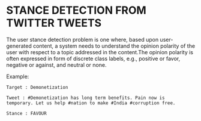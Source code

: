 # STANCE DETECTION FROM TWITTER TWEETS

The user stance detection problem is one where, based upon user-generated content, a system needs to understand the opinion polarity of the user with respect to a topic addressed in the content.The opinion polarity is often expressed in form of discrete class labels, e.g., positive or favor, negative or against, and neutral or none.

Example:

    Target : Demonetization

    Tweet : #Demonetization has long term benefits. Pain now is  temporary. Let us help #nation to make #India #corruption free.

    Stance : FAVOUR
